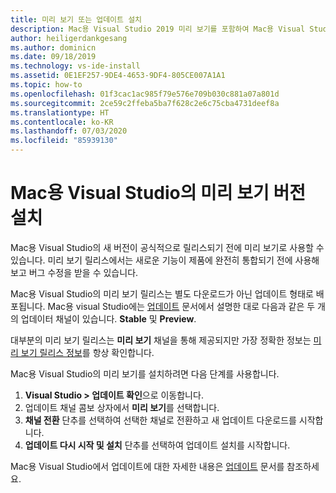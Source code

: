 ```yaml
---
title: 미리 보기 또는 업데이트 설치
description: Mac용 Visual Studio 2019 미리 보기를 포함하여 Mac용 Visual Studio를 업데이트하고 미리 보기 릴리스에 액세스하는 방법에 대한 지침입니다.
author: heiligerdankgesang
ms.author: dominicn
ms.date: 09/18/2019
ms.technology: vs-ide-install
ms.assetid: 0E1EF257-9DE4-4653-9DF4-805CE007A1A1
ms.topic: how-to
ms.openlocfilehash: 01f3cac1ac985f79e576e709b030c881a07a801d
ms.sourcegitcommit: 2ce59c2ffeba5ba7f628c2e6c75cba4731deef8a
ms.translationtype: HT
ms.contentlocale: ko-KR
ms.lasthandoff: 07/03/2020
ms.locfileid: "85939130"
---
```

# <a name="install-a-preview-version-of-visual-studio-for-mac"></a>Mac용 Visual Studio의 미리 보기 버전 설치

Mac용 Visual Studio의 새 버전이 공식적으로 릴리스되기 전에 미리 보기로 사용할 수 있습니다. 미리 보기 릴리스에서는 새로운 기능이 제품에 완전히 통합되기 전에 사용해 보고 버그 수정을 받을 수 있습니다.

Mac용 Visual Studio의 미리 보기 릴리스는 별도 다운로드가 아닌 업데이트 형태로 배포됩니다. Mac용 visual Studio에는 [업데이트](update.md) 문서에서 설명한 대로 다음과 같은 두 개의 업데이터 채널이 있습니다. **Stable** 및 **Preview**.

대부분의 미리 보기 릴리스는 **미리 보기** 채널을 통해 제공되지만 가장 정확한 정보는 [미리 보기 릴리스 정보](/visualstudio/releasenotes/vs2019-mac-preview-relnotes)를 항상 확인합니다.

Mac용 Visual Studio의 미리 보기를 설치하려면 다음 단계를 사용합니다.

1. **Visual Studio > 업데이트 확인**으로 이동합니다.
2. 업데이트 채널 콤보 상자에서 **미리 보기**를 선택합니다.
3. **채널 전환** 단추를 선택하여 선택한 채널로 전환하고 새 업데이트 다운로드를 시작합니다.
4. **업데이트 다시 시작 및 설치** 단추를 선택하여 업데이트 설치를 시작합니다.

Mac용 Visual Studio에서 업데이트에 대한 자세한 내용은 [업데이트](update.md) 문서를 참조하세요.

